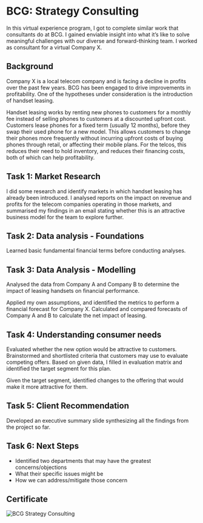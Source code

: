 # BCG: Strategy Consulting

In this virtual experience program, I got to complete similar work that consultants do at BCG. I gained enviable insight into what it’s like to solve meaningful challenges with our diverse and forward-thinking team. I worked as consultant for a virtual Company X.

## Background

Company X is a local telecom company and is facing a decline in profits over the past few years. BCG has been engaged to drive improvements in profitability. One of the hypotheses under consideration is the introduction of handset leasing.

Handset leasing works by renting new phones to customers for a monthly fee instead of selling phones to customers at a discounted upfront cost. Customers lease phones for a fixed term (usually 12 months), before they swap their used phone for a new model. This allows customers to change their phones more frequently without incurring upfront costs of buying phones through retail, or affecting their mobile plans. For the telcos, this reduces their need to hold inventory, and reduces their financing costs, both of which can help profitability.

## Task 1: Market Research

I did some research and identify markets in which handset leasing has already been introduced. I analysed reports on the impact on revenue and profits for the telecom companies operating in those markets, and summarised my findings in an email stating whether this is an attractive business model for the team to explore further.

## Task 2: Data analysis - Foundations

Learned basic fundamental financial terms before conducting analyses.

## Task 3: Data Analysis - Modelling

Analysed the data from Company A and Company B to determine the impact of leasing handsets on financial performance.

Applied my own assumptions, and identified the metrics to perform a financial forecast for Company X. Calculated and compared forecasts of Company A and B to calculate the net impact of leasing.

## Task 4: Understanding consumer needs

Evaluated whether the new option would be attractive to customers. Brainstormed and shortlisted criteria that customers may use to evaluate competing offers. Based on given data, I filled in evaluation matrix and identified the target segment for this plan.  

Given the target segment, identified changes to the offering that would make it more attractive for them.

## Task 5: Client Recommendation

Developed an executive summary slide synthesizing all the findings from the project so far.

## Task 6: Next Steps

- Identified two departments that may have the greatest concerns/objections
- What their specific issues might be
- How we can address/mitigate those concern

## Certificate 
![BCG Strategy Consulting](https://github.com/Deepanshu-Gond/BCG-Strategy-Consulting/assets/77718765/74eb209b-cf58-40ea-ba1a-2b9bf23cf1d0)


